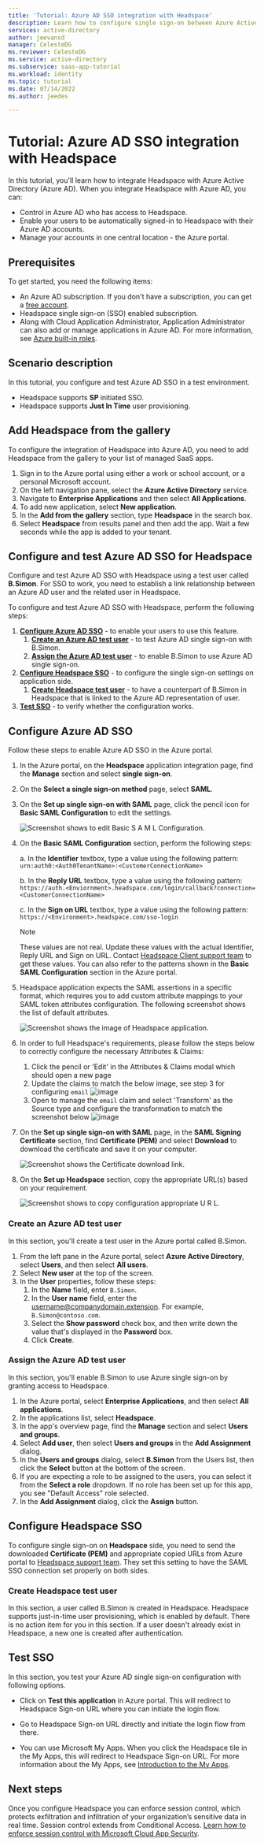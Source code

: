 ```yaml
---
title: 'Tutorial: Azure AD SSO integration with Headspace'
description: Learn how to configure single sign-on between Azure Active Directory and Headspace.
services: active-directory
author: jeevansd
manager: CelesteDG
ms.reviewer: CelesteDG
ms.service: active-directory
ms.subservice: saas-app-tutorial
ms.workload: identity
ms.topic: tutorial
ms.date: 07/14/2022
ms.author: jeedes

---
```


# Tutorial: Azure AD SSO integration with Headspace

In this tutorial, you'll learn how to integrate Headspace with Azure Active Directory (Azure AD). When you integrate Headspace with Azure AD, you can:

* Control in Azure AD who has access to Headspace.
* Enable your users to be automatically signed-in to Headspace with their Azure AD accounts.
* Manage your accounts in one central location - the Azure portal.

## Prerequisites

To get started, you need the following items:

* An Azure AD subscription. If you don't have a subscription, you can get a [free account](https://azure.microsoft.com/free/).
* Headspace single sign-on (SSO) enabled subscription.
* Along with Cloud Application Administrator, Application Administrator can also add or manage applications in Azure AD.
For more information, see [Azure built-in roles](../roles/permissions-reference.md).

## Scenario description

In this tutorial, you configure and test Azure AD SSO in a test environment.

* Headspace supports **SP** initiated SSO.
* Headspace supports **Just In Time** user provisioning.

## Add Headspace from the gallery

To configure the integration of Headspace into Azure AD, you need to add Headspace from the gallery to your list of managed SaaS apps.

1. Sign in to the Azure portal using either a work or school account, or a personal Microsoft account.
1. On the left navigation pane, select the **Azure Active Directory** service.
1. Navigate to **Enterprise Applications** and then select **All Applications**.
1. To add new application, select **New application**.
1. In the **Add from the gallery** section, type **Headspace** in the search box.
1. Select **Headspace** from results panel and then add the app. Wait a few seconds while the app is added to your tenant.

## Configure and test Azure AD SSO for Headspace

Configure and test Azure AD SSO with Headspace using a test user called **B.Simon**. For SSO to work, you need to establish a link relationship between an Azure AD user and the related user in Headspace.

To configure and test Azure AD SSO with Headspace, perform the following steps:

1. **[Configure Azure AD SSO](#configure-azure-ad-sso)** - to enable your users to use this feature.
    1. **[Create an Azure AD test user](#create-an-azure-ad-test-user)** - to test Azure AD single sign-on with B.Simon.
    1. **[Assign the Azure AD test user](#assign-the-azure-ad-test-user)** - to enable B.Simon to use Azure AD single sign-on.
1. **[Configure Headspace SSO](#configure-headspace-sso)** - to configure the single sign-on settings on application side.
    1. **[Create Headspace test user](#create-headspace-test-user)** - to have a counterpart of B.Simon in Headspace that is linked to the Azure AD representation of user.
1. **[Test SSO](#test-sso)** - to verify whether the configuration works.

## Configure Azure AD SSO

Follow these steps to enable Azure AD SSO in the Azure portal.

1. In the Azure portal, on the **Headspace** application integration page, find the **Manage** section and select **single sign-on**.
1. On the **Select a single sign-on method** page, select **SAML**.
1. On the **Set up single sign-on with SAML** page, click the pencil icon for **Basic SAML Configuration** to edit the settings.

    ![Screenshot shows to edit Basic S A M L Configuration.](common/edit-urls.png "Basic Configuration")

1. On the **Basic SAML Configuration** section, perform the following steps:

    a. In the **Identifier** textbox, type a value using the following pattern:
    `urn:auth0:<Auth0TenantName>:<CustomerConnectionName>`

    b. In the **Reply URL** textbox, type a value using the following pattern:
    `https://auth.<Enviornment>.headspace.com/login/callback?connection=<CustomerConnectionName>`

    c. In the **Sign on URL** textbox, type a value using the following pattern:
    `https://<Environment>.headspace.com/sso-login`

    > [!Note]
    > These values are not real. Update these values with the actual Identifier, Reply URL and Sign on URL. Contact [Headspace Client support team](mailto:ecosystem-integration-squad@headspace.com) to get these values. You can also refer to the patterns shown in the **Basic SAML Configuration** section in the Azure portal.

1. Headspace application expects the SAML assertions in a specific format, which requires you to add custom attribute mappings to your SAML token attributes configuration. The following screenshot shows the list of default attributes.

    ![Screenshot shows the image of Headspace application.](https://user-images.githubusercontent.com/93796095/181855302-9b6bf193-db4e-4479-9b92-04bed9845517.png)

1. In order to full Headspace's requirements, please follow the steps below to correctly configure the necessary Attributes & Claims:
	1. Click the pencil or 'Edit' in the Attributes & Claims modal which should open a new page
	2. Update the claims to match the below image, see step 3 for configuring `email`
	![image](https://user-images.githubusercontent.com/93796095/181855281-5da4ce65-2ec3-4f8a-aba5-ae8ab33a8085.png)
	3. Open to manage the `email` claim and select 'Transform' as the Source type and configure the transformation to match the screenshot below
	![image](https://user-images.githubusercontent.com/93796095/181603552-4cac53a5-c7dc-4729-b04a-64aef8ec5767.png)


    
1. On the **Set up single sign-on with SAML** page, in the **SAML Signing Certificate** section,  find **Certificate (PEM)** and select **Download** to download the certificate and save it on your computer.

	![Screenshot shows the Certificate download link.](common/certificate-base64-download.png "Certificate")

1. On the **Set up Headspace** section, copy the appropriate URL(s) based on your requirement.

	![Screenshot shows to copy configuration appropriate U R L.](common/copy-configuration-urls.png "Metadata")    

### Create an Azure AD test user

In this section, you'll create a test user in the Azure portal called B.Simon.

1. From the left pane in the Azure portal, select **Azure Active Directory**, select **Users**, and then select **All users**.
1. Select **New user** at the top of the screen.
1. In the **User** properties, follow these steps:
   1. In the **Name** field, enter `B.Simon`.  
   1. In the **User name** field, enter the username@companydomain.extension. For example, `B.Simon@contoso.com`.
   1. Select the **Show password** check box, and then write down the value that's displayed in the **Password** box.
   1. Click **Create**.

### Assign the Azure AD test user

In this section, you'll enable B.Simon to use Azure single sign-on by granting access to Headspace.

1. In the Azure portal, select **Enterprise Applications**, and then select **All applications**.
1. In the applications list, select **Headspace**.
1. In the app's overview page, find the **Manage** section and select **Users and groups**.
1. Select **Add user**, then select **Users and groups** in the **Add Assignment** dialog.
1. In the **Users and groups** dialog, select **B.Simon** from the Users list, then click the **Select** button at the bottom of the screen.
1. If you are expecting a role to be assigned to the users, you can select it from the **Select a role** dropdown. If no role has been set up for this app, you see "Default Access" role selected.
1. In the **Add Assignment** dialog, click the **Assign** button.

## Configure Headspace SSO

To configure single sign-on on **Headspace** side, you need to send the downloaded **Certificate (PEM)** and appropriate copied URLs from Azure portal to [Headspace support team](mailto:ecosystem-integration-squad@headspace.com). They set this setting to have the SAML SSO connection set properly on both sides.

### Create Headspace test user

In this section, a user called B.Simon is created in Headspace. Headspace supports just-in-time user provisioning, which is enabled by default. There is no action item for you in this section. If a user doesn't already exist in Headspace, a new one is created after authentication.

## Test SSO 

In this section, you test your Azure AD single sign-on configuration with following options. 

* Click on **Test this application** in Azure portal. This will redirect to Headspace Sign-on URL where you can initiate the login flow. 

* Go to Headspace Sign-on URL directly and initiate the login flow from there.

* You can use Microsoft My Apps. When you click the Headspace tile in the My Apps, this will redirect to Headspace Sign-on URL. For more information about the My Apps, see [Introduction to the My Apps](../user-help/my-apps-portal-end-user-access.md).

## Next steps

Once you configure Headspace you can enforce session control, which protects exfiltration and infiltration of your organization’s sensitive data in real time. Session control extends from Conditional Access. [Learn how to enforce session control with Microsoft Cloud App Security](/cloud-app-security/proxy-deployment-aad).
